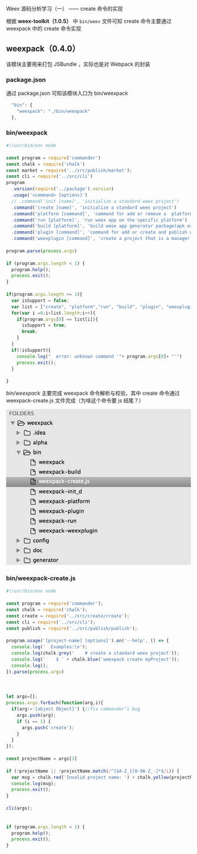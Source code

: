 Weex 源码分析学习（一） —— create 命令的实现

根据 **weex-toolkit（1.0.5）** 中 `bin/weex` 文件可知 create 命令主要通过 weexpack 中的 create 命令实现

## weexpack（0.4.0）

该模块主要用来打包 JSBundle ，实际也是对 Webpack 的封装

### package.json

通过 package.json 可知该模块入口为 bin/weexpack

```javascript
  "bin": {
    "weexpack": "./bin/weexpack"
  },
```

### bin/weexpack

```javascript
#!/usr/bin/env node

const program = require('commander')
const chalk = require('chalk')
const market = require('../src/publish/market');
const cli = require('../src/cli')
program
  .version(require('../package').version)
  .usage('<command> [options]')
  // .command('init [name]', 'initialize a standard weex project')
  .command('create [name]', 'initialize a standard weex project')
  .command('platform [command]', 'command for add or remove a  platform project')
  .command('run [platform]', 'run weex app on the specific platform')
  .command('build [platform]', 'build weex app generator package(apk or ipa)')
  .command('plugin [command]', 'command for add or create and publish weex plugins')
  .command('weexplugin [command]', 'create a project that is a manager of plugin')

program.parse(process.argv)

if (program.args.length < 1) {
  program.help();
  process.exit();
}

if(program.args.length >= 1){
  var isSupport = false;
  var list = ["create", "platform","run", "build", "plugin", "weexplugin"]
  for(var i =0;i<list.length;i++){
    if(program.args[0] == list[i]){
      isSupport = true;
      break;
    }
  }
  if(!isSupport){
    console.log("  error: unknown command '"+ program.args[0]+ "'")
    process.exit();
  }

}
```

*bin/weexpack* 主要完成 weexpack 命令解析与校验，其中 create 命令通过 weexpack-create.js 文件完成（为啥这个命令要 js 结尾？）

![image](image_00002_00001.png)

### bin/weexpack-create.js

```javascript
#!/usr/bin/env node

const program = require('commander');
const chalk = require('chalk');
const create = require('../src/create/create');
const cli = require('../src/cli');
const publish = require('../src/publish/publish');

program.usage('[project-name] [options]').on('--help', () => {
  console.log('  Examples:\n');
  console.log(chalk.grey('    # create a standard weex project'));
  console.log('    $ ' + chalk.blue('weexpack create myProject'));
  console.log();
}).parse(process.argv)



let args=[];
process.argv.forEach(function(arg,i){
  if(arg!='[object Object]') {//fix commander’s bug
    args.push(arg);
    if (i == 1) {
      args.push('create');
    }
  }
});

const projectName = args[3]

if (!projectName || !projectName.match(/^[$A-Z_][0-9A-Z_-]*$/i)) {
  var msg = chalk.red('Invalid project name: ') + chalk.yellow(projectName);
  console.log(msg);
  process.exit();
}

cli(args);


if (program.args.length < 1) {
  program.help();
  process.exit();
}
```


